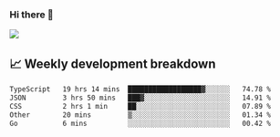 ### Hi there 👋
<img align="center" src="https://github-readme-stats.vercel.app/api?username=Tumao727&show_icons=true&hide_title=true&theme=dracula" />


## 📈 Weekly development breakdown
<!--START_SECTION:waka-->

```txt
TypeScript   19 hrs 14 mins  ██████████████████▓░░░░░░   74.78 %
JSON         3 hrs 50 mins   ███▓░░░░░░░░░░░░░░░░░░░░░   14.91 %
CSS          2 hrs 1 min     ██░░░░░░░░░░░░░░░░░░░░░░░   07.89 %
Other        20 mins         ▒░░░░░░░░░░░░░░░░░░░░░░░░   01.34 %
Go           6 mins          ░░░░░░░░░░░░░░░░░░░░░░░░░   00.42 %
```

<!--END_SECTION:waka-->